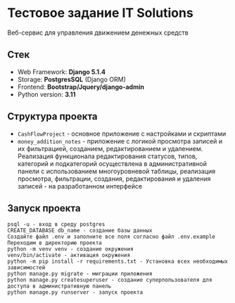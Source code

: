 # Тестовое задание IT Solutions 
Веб-сервис для управления движением денежных средств

## Стек
- Web Framework: **Django 5.1.4**
- Storage: **PostgresSQL** (Django ORM)
- Frontend: **Bootstrap/Jquery/django-admin**
- Python version: **3.11**

## Структура проекта
- `CashFlowProject` - основное приложение с настройками и скриптами
- `money_addition_notes` - приложение c логикой просмотра записей и их фильтрацией, созданием, редактированием и удалением. \
Реализация функционала редактирования статусов, типов, категорий и подкатегорий осуществлена в административной панели с использованием многоуровневой таблицы,
реализация просмотра, фильтрации, создания, редактирования и удаления записей - на разработанном интерфейсе

## Запуск проекта
```
psql -u - вход в среду postgres
CREATE_DATABASE db_name - создание базы данных
Создайте файл .env и заполните все поля согласно файл .env.example
Переходим в директорию проекта
python -m venv venv - создание окружения
venv/bin/activate - активация окружения
python -m pip install -r requirements.txt - Установка всех необходимых зависимостей
python manage.py migrate - миграции приложения
python manage.py createsuperuser - создание суперпользователя для доступа в административную панель
python manage.py runserver - запуск проекта
```
